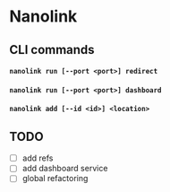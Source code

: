 # Nanolink


## CLI commands

#### `nanolink run [--port <port>] redirect`

#### `nanolink run [--port <port>] dashboard`

#### `nanolink add [--id <id>] <location>`


## TODO

- [ ] add refs
- [ ] add dashboard service
- [ ] global refactoring
